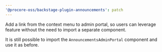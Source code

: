 ```yaml
---
'@procore-oss/backstage-plugin-announcements': patch
---
```


Add a link from the context menu to admin portal, so users can leverage feature without the need to import a separate component.

It is still possible to import the `AnnouncementsAdminPortal` component and use it as before.
